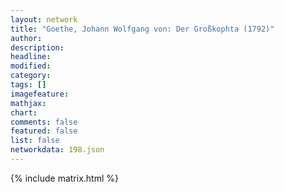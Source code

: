 ```yaml
---
layout: network
title: "Goethe, Johann Wolfgang von: Der Großkophta (1792)"
author:
description:
headline:
modified:
category:
tags: []
imagefeature: 
mathjax: 
chart: 
comments: false
featured: false
list: false
networkdata: 198.json
---
```

{% include matrix.html %}
